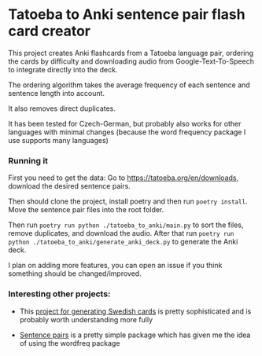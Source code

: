 # Tatoeba to Anki sentence pair flash card creator

This project creates Anki flashcards from a Tatoeba language pair, ordering the cards by difficulty and downloading audio from Google-Text-To-Speech to integrate directly into the deck.

The ordering algorithm takes the average frequency of each sentence and sentence length into account.

It also removes direct duplicates. 

It has been tested for Czech-German, but probably also works for other languages with minimal changes (because the word frequency package I use supports many languages)

### Running it

First you need to get the data: Go to https://tatoeba.org/en/downloads, download the desired sentence pairs.

Then should clone the project, install poetry and then run `poetry install`. 
Move the sentence pair files into the root folder.

Then run `poetry run python ./tatoeba_to_anki/main.py` to sort the files, remove duplicates, and download the audio.
After that run `poetry run python ./tatoeba_to_anki/generate_anki_deck.py` to generate the Anki deck.

I plan on adding more features, you can open an issue if you think something should be changed/improved.

### Interesting other projects:
* This [project for generating Swedish cards](https://github.com/vvpd/anki_swedish) is pretty sophisticated and is probably worth understanding more fully

* [Sentence pairs](https://github.com/kmicklas/sentence-pairs) is a pretty simple package which has given me the idea of using the wordfreq package